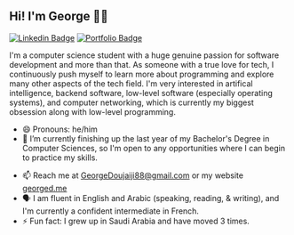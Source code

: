 ## Hi! I'm George 👨‍💻

[![Linkedin Badge](https://img.shields.io/badge/-LinkedIn-0e76a8?style=flat&logo=Linkedin&logoColor=white)](https://www.linkedin.com/in/george-doujaiji/)
[![Portfolio Badge](https://img.shields.io/badge/George%20D-Portfolio-darkred)](https://georged.me)

I'm a computer science student with a huge genuine passion for software development and more than that. As someone with a true love for tech, I continuously push myself to learn more about programming and explore many other aspects of the tech field. I'm very interested in artifical intelligence, backend software, low-level software (especially operating systems), and computer networking, which is currently my biggest obsession along with low-level programming.

- 😄 Pronouns: he/him
- 🔭 I’m currently finishing up the last year of my Bachelor's Degree in Computer Sciences, so I'm open to any opportunities where I can begin to practice my skills.
<!-- - 🔭 I’m currently looking for Summer 2025 internships in Software Engineering, Machine Learning, or Data Science. -->
<!-- - 🌱 I'm currently completing Machine Learning and Deep Learning courses, and practicing training my own machine learning models. -->
- 📫 Reach me at [GeorgeDoujaiji88@gmail.com](mailto:GeorgeDoujaiji88@gmail.com) or my website [georged.me](https://georged.me/)
- 🗣️ I am fluent in English and Arabic (speaking, reading, & writing), and I'm currently a confident intermediate in French.
- ⚡ Fun fact: I grew up in Saudi Arabia and have moved 3 times.
